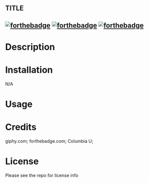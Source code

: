 ## TITLE
[![forthebadge](https://forthebadge.com/images/badges/uses-html.svg)](https://forthebadge.com) [![forthebadge](https://forthebadge.com/images/badges/uses-css.svg)](https://forthebadge.com) [![forthebadge](https://forthebadge.com/images/badges/uses-badges.svg)](https://forthebadge.com)
---
# Description

# Installation
N/A
# Usage

# Credits
giphy.com; forthebadge.com; Columbia U;
# License

Please see the repo for license info